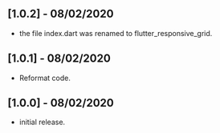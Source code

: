 ## [1.0.2] - 08/02/2020
* the file index.dart was renamed to flutter_responsive_grid.

## [1.0.1] - 08/02/2020
* Reformat code.

## [1.0.0] - 08/02/2020
* initial release.